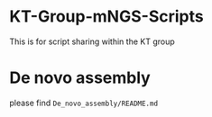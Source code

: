 # KT-Group-mNGS-Scripts
This is for script sharing within the KT group

# De novo assembly
please find ```De_novo_assembly/README.md```
